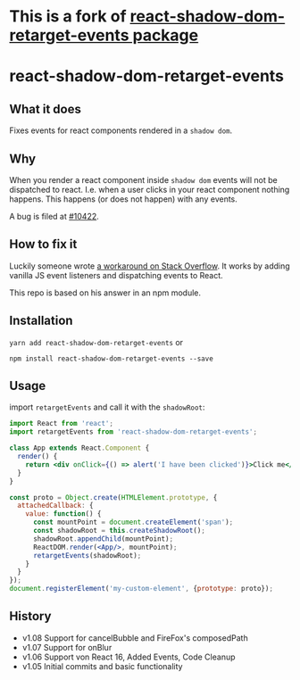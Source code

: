 # This is a fork of [react-shadow-dom-retarget-events package](https://github.com/spring-media/react-shadow-dom-retarget-events#readme)

# react-shadow-dom-retarget-events

## What it does

Fixes events for react components rendered in a `shadow dom`.

## Why

When you render a react component inside `shadow dom` events will not be dispatched to react. 
I.e. when a user clicks in your react component nothing happens. This happens (or does not happen) with any events.
 
A bug is filed at [#10422](https://github.com/facebook/react/issues/10422).

## How to fix it

Luckily someone wrote [a workaround on Stack Overflow](https://stackoverflow.com/questions/37866237/click-event-not-firing-when-react-component-in-a-shadow-dom).
It works by adding vanilla JS event listeners and dispatching events to React.

This repo is based on his answer in an npm module.

## Installation

`yarn add react-shadow-dom-retarget-events` or

`npm install react-shadow-dom-retarget-events --save`

## Usage

import `retargetEvents` and call it with the `shadowRoot`:

```jsx
import React from 'react';
import retargetEvents from 'react-shadow-dom-retarget-events';

class App extends React.Component {
  render() {
  	return <div onClick={() => alert('I have been clicked')}>Click me</div>;
  }
}

const proto = Object.create(HTMLElement.prototype, {
  attachedCallback: {
    value: function() {
      const mountPoint = document.createElement('span');
      const shadowRoot = this.createShadowRoot();
      shadowRoot.appendChild(mountPoint);
      ReactDOM.render(<App/>, mountPoint);
      retargetEvents(shadowRoot);
    }
  }
});
document.registerElement('my-custom-element', {prototype: proto});
```
## History

* v1.08 Support for cancelBubble and FireFox's composedPath
* v1.07 Support for onBlur
* v1.06 Support von React 16, Added Events, Code Cleanup
* v1.05 Initial commits and basic functionality
